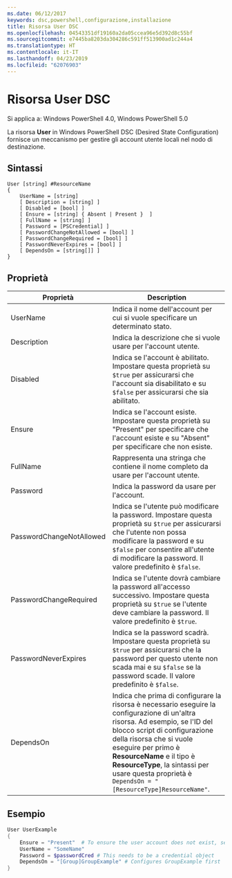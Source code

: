 ```yaml
---
ms.date: 06/12/2017
keywords: dsc,powershell,configurazione,installazione
title: Risorsa User DSC
ms.openlocfilehash: 04543351df19160a2da05ccea96e5d392d8c55bf
ms.sourcegitcommit: e7445ba8203da304286c591ff513900ad1c244a4
ms.translationtype: HT
ms.contentlocale: it-IT
ms.lasthandoff: 04/23/2019
ms.locfileid: "62076903"
---
```

# <a name="dsc-user-resource"></a>Risorsa User DSC

Si applica a: Windows PowerShell 4.0, Windows PowerShell 5.0

La risorsa **User** in Windows PowerShell DSC (Desired State Configuration) fornisce un meccanismo per gestire gli account utente locali nel nodo di destinazione.

## <a name="syntax"></a>Sintassi

```
User [string] #ResourceName
{
    UserName = [string]
    [ Description = [string] ]
    [ Disabled = [bool] ]
    [ Ensure = [string] { Absent | Present }  ]
    [ FullName = [string] ]
    [ Password = [PSCredential] ]
    [ PasswordChangeNotAllowed = [bool] ]
    [ PasswordChangeRequired = [bool] ]
    [ PasswordNeverExpires = [bool] ]
    [ DependsOn = [string[]] ]
}
```

## <a name="properties"></a>Proprietà

|  Proprietà  |  Description   |
|---|---|
| UserName| Indica il nome dell'account per cui si vuole specificare un determinato stato.|
| Description| Indica la descrizione che si vuole usare per l'account utente.|
| Disabled| Indica se l'account è abilitato. Impostare questa proprietà su `$true` per assicurarsi che l'account sia disabilitato e su `$false` per assicurarsi che sia abilitato.|
| Ensure| Indica se l'account esiste. Impostare questa proprietà su "Present" per specificare che l'account esiste e su "Absent" per specificare che non esiste.|
| FullName| Rappresenta una stringa che contiene il nome completo da usare per l'account utente.|
| Password| Indica la password da usare per l'account. |
| PasswordChangeNotAllowed| Indica se l'utente può modificare la password. Impostare questa proprietà su `$true` per assicurarsi che l'utente non possa modificare la password e su `$false` per consentire all'utente di modificare la password. Il valore predefinito è `$false`.|
| PasswordChangeRequired| Indica se l'utente dovrà cambiare la password all'accesso successivo. Impostare questa proprietà su `$true` se l'utente deve cambiare la password. Il valore predefinito è `$true`.|
| PasswordNeverExpires| Indica se la password scadrà. Impostare questa proprietà su `$true` per assicurarsi che la password per questo utente non scada mai e su `$false` se la password scade. Il valore predefinito è `$false`.|
| DependsOn | Indica che prima di configurare la risorsa è necessario eseguire la configurazione di un'altra risorsa. Ad esempio, se l'ID del blocco script di configurazione della risorsa che si vuole eseguire per primo è **ResourceName** e il tipo è **ResourceType**, la sintassi per usare questa proprietà è `DependsOn = "[ResourceType]ResourceName"`.|

## <a name="example"></a>Esempio

```powershell
User UserExample
{
    Ensure = "Present"  # To ensure the user account does not exist, set Ensure to "Absent"
    UserName = "SomeName"
    Password = $passwordCred # This needs to be a credential object
    DependsOn = "[Group]GroupExample" # Configures GroupExample first
}
```
